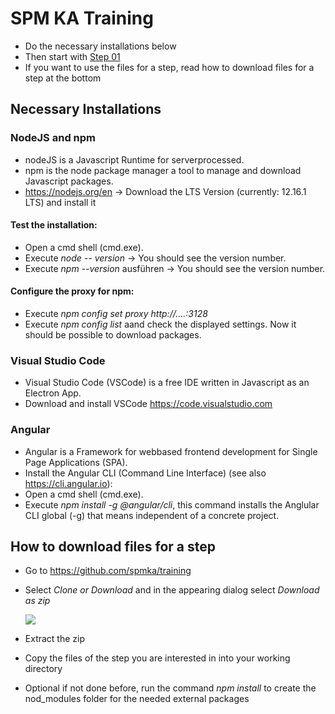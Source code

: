 # SPM KA Training

* Do the necessary installations below
* Then start with [Step 01](https://github.com/spmka/training/wiki)
* If you want to use the files for a step, read how to download files for a step at the bottom

## Necessary Installations
### NodeJS and npm
  * nodeJS is a Javascript Runtime for serverprocessed. 
  * npm is the node package manager a tool to manage and download Javascript packages.
  * https://nodejs.org/en -> Download the LTS Version (currently: 12.16.1 LTS) and install it
  
  #### Test the installation:
  * Open a cmd shell (cmd.exe).
  * Execute *node -- version* -> You should see the version number.
  * Execute *npm --version* ausführen -> You should see the version number.
  
  #### Configure the proxy for npm:
  * Execute *npm config set proxy http://....:3128*
  * Execute *npm config list* aand check the displayed settings. Now it should be possible to download packages.
  
### Visual Studio Code
  * Visual Studio Code (VSCode) is a free IDE written in Javascript as an Electron App.
  * Download and install VSCode https://code.visualstudio.com
  
### Angular
  * Angular is a Framework for webbased frontend development for Single Page Applications (SPA).
  * Install the Angular CLI (Command Line Interface) (see also https://cli.angular.io):
  * Open a cmd shell (cmd.exe).
  * Execute *npm install -g @angular/cli*, this command installs the Anglular CLI global (-g) that means independent of a concrete project.

## How to download files for a step
* Go to https://github.com/spmka/training
* Select *Clone or Download* and in the appearing dialog select *Download as zip*

    ![](https://github.com/spmka/training/blob/master/doc/images/download.jpg)
    
 * Extract the zip
 * Copy the files of the step you are interested in into your working directory
 * Optional if not done before, run the command *npm install* to create the nod_modules folder for the needed external packages 
